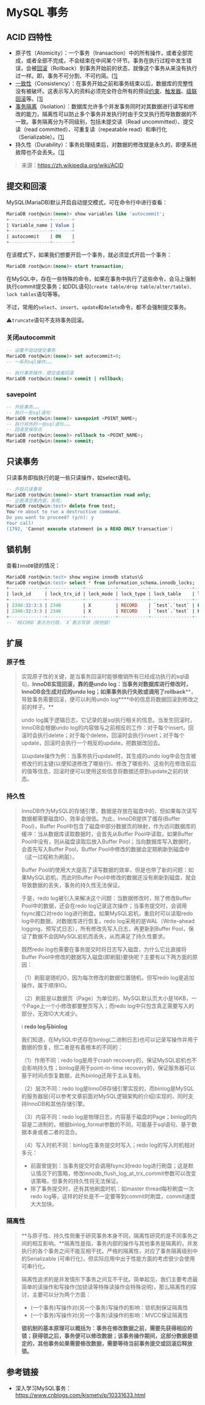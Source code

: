 # MySQL 事务

## ACID 四特性

- 原子性（Atomicity）：一个事务（transaction）中的所有操作，或者全部完成，或者全部不完成，不会结束在中间某个环节。事务在执行过程中发生错误，会被[回滚](https://zh.wikipedia.org/wiki/回滚_(数据管理))（Rollback）到事务开始前的状态，就像这个事务从来没有执行过一样。即，事务不可分割、不可约简。[[1\]](https://zh.wikipedia.org/wiki/ACID#cite_note-acid-1)
- [一致性](https://zh.wikipedia.org/wiki/一致性_(数据库))（Consistency）：在事务开始之前和事务结束以后，数据库的完整性没有被破坏。这表示写入的资料必须完全符合所有的预设[约束](https://zh.wikipedia.org/wiki/数据完整性)、[触发器](https://zh.wikipedia.org/wiki/触发器_(数据库))、[级联回滚](https://zh.wikipedia.org/wiki/级联回滚)等。[[1\]](https://zh.wikipedia.org/wiki/ACID#cite_note-acid-1)
- [事务隔离](https://zh.wikipedia.org/wiki/事務隔離)（Isolation）：数据库允许多个并发事务同时对其数据进行读写和修改的能力，隔离性可以防止多个事务并发执行时由于交叉执行而导致数据的不一致。事务隔离分为不同级别，包括未提交读（Read uncommitted）、提交读（read committed）、可重复读（repeatable read）和串行化（Serializable）。[[1\]](https://zh.wikipedia.org/wiki/ACID#cite_note-acid-1)
- 持久性（Durability）：事务处理结束后，对数据的修改就是永久的，即便系统故障也不会丢失。[[1\]](https://zh.wikipedia.org/wiki/ACID#cite_note-acid-1)

> 来源：https://zh.wikipedia.org/wiki/ACID

## 提交和回滚

MySQL(MariaDB)默认开启自动提交模式，可在命令行中进行查看：

```sql
MariaDB root@win:(none)> show variables like 'autocommit';
+---------------+-------+
| Variable_name | Value |
+---------------+-------+
| autocommit    | ON    |
+---------------+-------+
```

在该模式下，如果我们想要开启一个事务，就必须显式开启一个事务：

```sql
MariaDB root@win:(none)> start transaction;
```

在MySQL中，存在一些特殊的命令，如果在事务中执行了这些命令，会马上强制执行commit提交事务；如DDL语句(`create table/drop table/alter/table)、lock tables`语句等等。

不过，常用的`select`、`insert`、`update`和`delete`命令，都不会强制提交事务。

:warning:`truncate`语句不支持事务回滚。

### 关闭autocommit

```sql
-- 设置不自动提交事务
MariaDB root@win:(none)> set autocommit=0;
-- 一系列sql操作。。。

-- 执行事务操作，提交或者回滚
MariaDB root@win:(none)> commit | rollback;
```

### savepoint 

```sql
-- 开启事务。。。
-- 执行一些sql语句
MariaDB root@win:(none)> savepoint <POINT_NAME>;
-- 执行另外的一些sql语句。。。
-- 回滚至保存点
MariaDB root@win:(none)> rollback to <POINT_NAME>;
MariaDB root@win:(none)> commit;
```

## 只读事务

只读事务即指执行的是一些只读操作，如select语句。

```sql
-- 开启只读事务
MariaDB root@win:(none)> start transaction read only;
-- 企图清空表内容，失败。
MariaDB root@win:test> delete from test;
You're about to run a destructive command.
Do you want to proceed? (y/n): y
Your call!
(1792, 'Cannot execute statement in a READ ONLY transaction')
```

## 锁机制

查看`InnoDB`锁的情况：

```sql
MariaDB root@win:test> show engine innodb status\G
MariaDB root@win:test> select * from information_schema.innodb_locks;
+-------------+-------------+-----------+-----------+---------------+------------+------------+-----------+----------+-----------+
| lock_id     | lock_trx_id | lock_mode | lock_type | lock_table    | lock_index | lock_space | lock_page | lock_rec | lock_data |
+-------------+-------------+-----------+-----------+---------------+------------+------------+-----------+----------+-----------+
| 2348:32:3:3 | 2348        | X         | RECORD    | `test`.`test` | PRIMARY    | 32         | 3         | 3        | 3         |
| 2346:32:3:3 | 2346        | X         | RECORD    | `test`.`test` | PRIMARY    | 32         | 3         | 3        | 3         |
+-------------+-------------+-----------+-----------+---------------+------------+------------+-----------+----------+-----------+
-- `RECORD`表示为行锁，`X`表示写锁（排他锁）
```

## 扩展

### 原子性

>实现原子性的关键，是当事务回滚时能够撤销所有已经成功执行的sql语句。**InnoDB****实现回滚，靠的是undo log****：当事务对数据库进行修改时，InnoDB****会生成对应的undo log****；如果事务执行失败或调用了rollback****，导致事务需要回滚，便可以利用undo log****中的信息将数据回滚到修改之前的样子。**
>
>undo log属于逻辑日志，它记录的是sql执行相关的信息。当发生回滚时，InnoDB会根据undo log的内容做与之前相反的工作：对于每个insert，回滚时会执行delete；对于每个delete，回滚时会执行insert；对于每个update，回滚时会执行一个相反的update，把数据改回去。
>
>以update操作为例：当事务执行update时，其生成的undo log中会包含被修改行的主键(以便知道修改了哪些行)、修改了哪些列、这些列在修改前后的值等信息，回滚时便可以使用这些信息将数据还原到update之前的状态。

### 持久性

>InnoDB作为MySQL的存储引擎，数据是存放在磁盘中的，但如果每次读写数据都需要磁盘IO，效率会很低。为此，InnoDB提供了缓存(Buffer Pool)，Buffer Pool中包含了磁盘中部分数据页的映射，作为访问数据库的缓冲：当从数据库读取数据时，会首先从Buffer Pool中读取，如果Buffer Pool中没有，则从磁盘读取后放入Buffer Pool；当向数据库写入数据时，会首先写入Buffer Pool，Buffer Pool中修改的数据会定期刷新到磁盘中（这一过程称为刷脏）。
>
>Buffer Pool的使用大大提高了读写数据的效率，但是也带了新的问题：如果MySQL宕机，而此时Buffer Pool中修改的数据还没有刷新到磁盘，就会导致数据的丢失，事务的持久性无法保证。
>
>于是，redo log被引入来解决这个问题：当数据修改时，除了修改Buffer Pool中的数据，还会在redo log记录这次操作；当事务提交时，会调用fsync接口对redo log进行刷盘。如果MySQL宕机，重启时可以读取redo log中的数据，对数据库进行恢复。redo log采用的是WAL（Write-ahead logging，预写式日志），所有修改先写入日志，再更新到Buffer Pool，保证了数据不会因MySQL宕机而丢失，从而满足了持久性要求。
>
>既然redo log也需要在事务提交时将日志写入磁盘，为什么它比直接将Buffer Pool中修改的数据写入磁盘(即刷脏)要快呢？主要有以下两方面的原因：
>
>（1）刷脏是随机IO，因为每次修改的数据位置随机，但写redo log是追加操作，属于顺序IO。
>
>（2）刷脏是以数据页（Page）为单位的，MySQL默认页大小是16KB，一个Page上一个小修改都要整页写入；而redo log中只包含真正需要写入的部分，无效IO大大减少。
>
>:information_source: **redo log与binlog**
>
>我们知道，在MySQL中还存在binlog(二进制日志)也可以记录写操作并用于数据的恢复，但二者是有着根本的不同的：
>
>（1）作用不同：redo log是用于crash recovery的，保证MySQL宕机也不会影响持久性；binlog是用于point-in-time recovery的，保证服务器可以基于时间点恢复数据，此外binlog还用于主从复制。
>
>（2）层次不同：redo log是InnoDB存储引擎实现的，而binlog是MySQL的服务器层(可以参考文章前面对MySQL逻辑架构的介绍)实现的，同时支持InnoDB和其他存储引擎。
>
>（3）内容不同：redo log是物理日志，内容基于磁盘的Page；binlog的内容是二进制的，根据binlog_format参数的不同，可能基于sql语句、基于数据本身或者二者的混合。
>
>（4）写入时机不同：binlog在事务提交时写入；redo log的写入时机相对多元：
>
>- 前面曾提到：当事务提交时会调用fsync对redo log进行刷盘；这是默认情况下的策略，修改innodb_flush_log_at_trx_commit参数可以改变该策略，但事务的持久性将无法保证。
>- 除了事务提交时，还有其他刷盘时机：如master thread每秒刷盘一次redo log等，这样的好处是不一定要等到commit时刷盘，commit速度大大加快。

### 隔离性

>**与原子性、持久性侧重于研究事务本身不同，隔离性研究的是不同事务之间的相互影响。**隔离性是指，事务内部的操作与其他事务是隔离的，并发执行的各个事务之间不能互相干扰。严格的隔离性，对应了事务隔离级别中的Serializable (可串行化)，但实际应用中出于性能方面的考虑很少会使用可串行化。
>
>隔离性追求的是并发情形下事务之间互不干扰。简单起见，我们主要考虑最简单的读操作和写操作(加锁读等特殊读操作会特殊说明)，那么隔离性的探讨，主要可以分为两个方面：
>
>- (一个事务)写操作对(另一个事务)写操作的影响：锁机制保证隔离性
>- (一个事务)写操作对(另一个事务)读操作的影响：MVCC保证隔离性
>
>**锁机制的基本原理可以概括为：事务在修改数据之前，需要先获得相应的锁；获得锁之后，事务便可以修改数据；该事务操作期间，这部分数据是锁定的，其他事务如果需要修改数据，需要等待当前事务提交或回滚后释放锁。**

## 参考链接

- 深入学习MySQL事务：https://www.cnblogs.com/kismetv/p/10331633.html